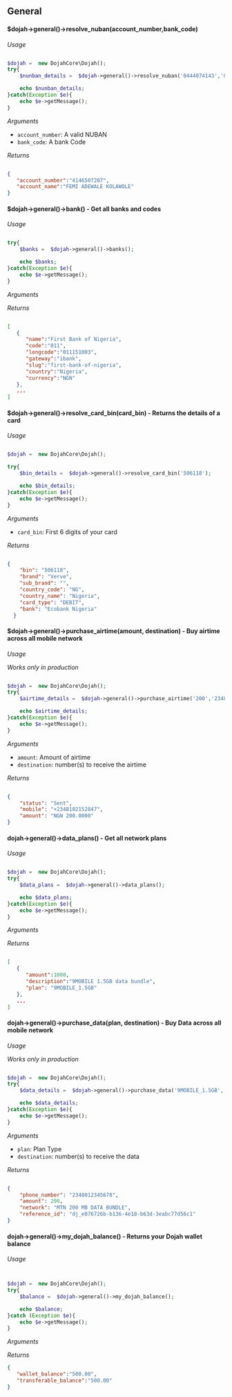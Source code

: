 General
------------


#### $dojah->general()->resolve_nuban(account_number,bank_code)

*Usage*

```php

$dojah =  new DojahCore\Dojah();
try{
    $nunban_details =  $dojah->general()->resolve_nuban('0444074143','063');

    echo $nunban_details;
}catch(Exception $e){
    echo $e->getMessage();
}
```

*Arguments*

- `account_number`: A valid NUBAN
- `bank_code`: A bank Code

*Returns*

```json

{
   "account_number":"4146507207",
   "account_name":"FEMI ADEWALE KOLAWOLE"
}
```

#### $dojah->general()->bank() - Get all banks and codes

*Usage*

```php

try{
    $banks =  $dojah->general()->banks();

    echo $banks;
}catch(Exception $e){
    echo $e->getMessage();
}
```

*Arguments*



*Returns*

```json

[
   {
      "name":"First Bank of Nigeria",
      "code":"011",
      "longcode":"011151003",
      "gateway":"ibank",
      "slug":"first-bank-of-nigeria",
      "country":"Nigeria",
      "currency":"NGN"
   },
   ...
]
```

#### $dojah->general()->resolve_card_bin(card_bin) - Returns the details of a card

*Usage*

```php

$dojah =  new DojahCore\Dojah();

try{
    $bin_details =  $dojah->general()->resolve_card_bin('506118');

    echo $bin_details;
}catch(Exception $e){
    echo $e->getMessage();
}
```

*Arguments*

- `card_bin`: First 6 digits of your card

*Returns*

```json

{
    "bin": "506118",
    "brand": "Verve",
    "sub_brand": "",
    "country_code": "NG",
    "country_name": "Nigeria",
    "card_type": "DEBIT",
    "bank": "Ecobank Nigeria"
  }
```


#### $dojah->general()->purchase_airtime(amount, destination) - Buy airtime across all mobile network

*Usage*

*Works only in production*

```php

$dojah =  new DojahCore\Dojah();
try{
    $airtime_details =  $dojah->general()->purchase_airtime('200','2348102152847');

    echo $airtime_details;
}catch(Exception $e){
    echo $e->getMessage();
}
```

*Arguments*

- `amount`: Amount of airtime
- `destination`: number(s) to receive the airtime

*Returns*

```json

{
    "status": "Sent",
    "mobile": "+2348102152847",
    "amount": "NGN 200.0000"
}
```

#### dojah->general()->data_plans() - Get all network plans

*Usage*

```php

$dojah =  new DojahCore\Dojah();
try{
    $data_plans =  $dojah->general()->data_plans();

    echo $data_plans;
}catch(Exception $e){
    echo $e->getMessage();
}
```

*Arguments*



*Returns*

```json

[
   {
      "amount":1000,
      "description":"9MOBILE 1.5GB data bundle",
      "plan": "9MOBILE_1.5GB"
   },
   ...
]
```


#### dojah->general()->purchase_data(plan, destination) - Buy Data across all mobile network

*Usage*

*Works only in production*

```php

$dojah =  new DojahCore\Dojah();
try{
    $data_details =  $dojah->general()->purchase_data('9MOBILE_1.5GB', '09069983293');

    echo $data_details;
}catch(Exception $e){
    echo $e->getMessage();
}
```

*Arguments*

- `plan`: Plan Type
- `destination`: number(s) to receive the data

*Returns*

```json

{
    "phone_number": "2348012345678",
    "amount": 200,
    "network": "MTN 200 MB DATA BUNDLE",
    "reference_id": "dj_e076726b-b136-4e18-b63d-3eabc77d56c1"
}
```

#### dojah->general()->my_dojah_balance() - Returns your Dojah wallet balance

*Usage*


```php


$dojah =  new DojahCore\Dojah();
try{
    $balance =  $dojah->general()->my_dojah_balance();

    echo $balance;
}catch (Exception $e){
    echo $e->getMessage();
}
```

*Arguments*


*Returns*

```json
{
   "wallet_balance":"500.00",
   "transferable_balance":"500.00"
}
```
